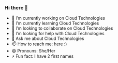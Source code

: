 ### Hi there 👋

- 🔭 I’m currently working on Cloud Technologies
- 🌱 I’m currently learning Cloud Technologies
- 👯 I’m looking to collaborate on Cloud Technologies
- 🤔 I’m looking for help with Cloud Technologies
- 💬 Ask me about Cloud Technologies
- 📫 How to reach me: here :)
- 😄 Pronouns: She/Her
- ⚡ Fun fact: I have 2 first names
